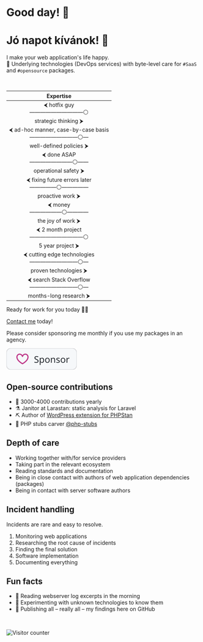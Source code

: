 # Good day! 👋

# Jó napot kívánok! 👋

I make your web application's life happy.  
📡 Underlying technologies (DevOps services) with byte-level care for `#SaaS` and `#opensource` packages.

<a name="expertise"><br></a>

| Expertise |
|:---------:|
| ⮜&nbsp;hotfix guy<br>&emsp;&mdash;&mdash;&mdash;&mdash;&mdash;&mdash;&mdash;&mdash;&mdash;&mdash;:white_circle:&emsp;<br>strategic thinking&nbsp;⮞ |
| ⮜&nbsp;ad-hoc manner, case-by-case basis<br>&emsp;&mdash;&mdash;&mdash;&mdash;&mdash;&mdash;&mdash;&mdash;&mdash;:white_circle:&mdash;&emsp;<br>well-defined policies&nbsp;⮞ |
| ⮜&nbsp;done ASAP<br>&emsp;&mdash;&mdash;&mdash;&mdash;&mdash;&mdash;&mdash;&mdash;:white_circle:&mdash;&mdash;&emsp;<br>operational safety&nbsp;⮞ |
| ⮜&nbsp;fixing future errors later<br>&emsp;&mdash;&mdash;&mdash;&mdash;&mdash;:white_circle:&mdash;&mdash;&mdash;&mdash;&mdash;&emsp;<br>proactive work&nbsp;⮞ |
| ⮜&nbsp;money<br>&emsp;&mdash;&mdash;&mdash;&mdash;&mdash;&mdash;:white_circle:&mdash;&mdash;&mdash;&mdash;&emsp;<br>the joy of work&nbsp;⮞ |
| ⮜&nbsp;2 month project<br>&emsp;&mdash;&mdash;&mdash;&mdash;&mdash;&mdash;&mdash;&mdash;&mdash;&mdash;:white_circle:&emsp;<br>5 year project&nbsp;⮞ |
| ⮜&nbsp;cutting edge technologies<br>&emsp;&mdash;&mdash;&mdash;&mdash;&mdash;&mdash;&mdash;&mdash;&mdash;:white_circle:&mdash;&emsp;<br>proven technologies&nbsp;⮞ |
| ⮜&nbsp;search Stack Overflow<br>&emsp;&mdash;&mdash;&mdash;&mdash;&mdash;&mdash;&mdash;&mdash;&mdash;:white_circle:&mdash;&emsp;<br>months-long research&nbsp;⮞ |

Ready for work for you today 🏃‍♂️

[Contact me](mailto:viktor@szepe.net) today!

Please consider sponsoring me monthly if you use my packages in an agency.

[![Sponsor](https://github.com/szepeviktor/.github/raw/master/.github/assets/github-like-sponsor-button.svg)](https://github.com/sponsors/szepeviktor)

## Open-source contributions

- 🤯 3000-4000 contributions yearly
- ⚗️ Janitor at Larastan: static analysis for Laravel
- ⛏️ Author of [WordPress extension for PHPStan](https://packagist.org/packages/szepeviktor/phpstan-wordpress/stats)
- 🌳 PHP stubs carver [@php-stubs](https://github.com/php-stubs/)

## Depth of care

- Working together with/for service providers
- Taking part in the relevant ecosystem
- Reading standards and documentation
- Being in close contact with authors of web application dependencies (packages)
- Being in contact with server software authors

## Incident handling

Incidents are rare and easy to resolve.

1. Monitoring web applications
2. Researching the root cause of incidents
3. Finding the final solution
4. Software implementation
5. Documenting everything

## Fun facts

- 🎈 Reading webserver log excerpts in the morning
- 🎈 Experimenting with unknown technologies to know them
- 🎈 Publishing all &ndash; really all &ndash; my findings here on GitHub

<br>

![Visitor counter](https://szepe.net/counter/?mobile)
